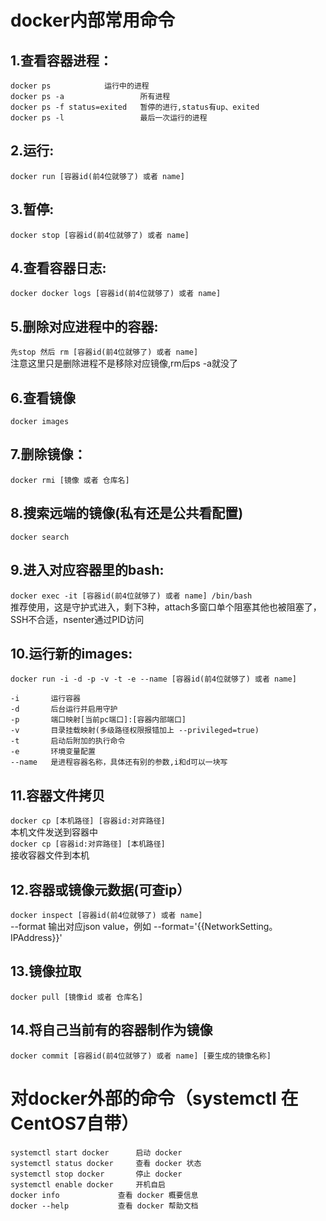 # docker内部常用命令
## 1.查看容器进程：
```
docker ps		     运行中的进程
docker ps -a                 所有进程
docker ps -f status=exited   暂停的进行,status有up、exited
docker ps -l                 最后一次运行的进程
```
## 2.运行: 
`docker run [容器id(前4位就够了) 或者 name]`
## 3.暂停: 
`docker stop [容器id(前4位就够了) 或者 name]`
## 4.查看容器日志: 
 `docker docker logs [容器id(前4位就够了) 或者 name]`
## 5.删除对应进程中的容器: 
`先stop 然后 rm [容器id(前4位就够了) 或者 name]`   
  注意这里只是删除进程不是移除对应镜像,rm后ps -a就没了
## 6.查看镜像
`docker images`
## 7.删除镜像： 
`docker rmi [镜像 或者 仓库名]`
## 8.搜索远端的镜像(私有还是公共看配置)
`docker search`
## 9.进入对应容器里的bash: 
`docker exec -it [容器id(前4位就够了) 或者 name] /bin/bash`  
推荐使用，这是守护式进入，剩下3种，attach多窗口单个阻塞其他也被阻塞了，SSH不合适，nsenter通过PID访问
## 10.运行新的images: 
`docker run -i -d -p -v -t -e --name [容器id(前4位就够了) 或者 name]`
```
-i       运行容器 
-d       后台运行并启用守护 
-p       端口映射[当前pc端口]:[容器内部端口] 
-v       目录挂载映射(多级路径权限报错加上 --privileged=true) 
-t       启动后附加的执行命令 
-e       环境变量配置 
--name   是进程容器名称，具体还有别的参数,i和d可以一块写
```
## 11.容器文件拷贝
`docker cp [本机路径] [容器id:对弈路径]`  
  本机文件发送到容器中  
`docker cp [容器id:对弈路径] [本机路径]`  
  接收容器文件到本机
## 12.容器或镜像元数据(可查ip）
`docker inspect [容器id(前4位就够了) 或者 name]`  
  --format 输出对应json value，例如 --format='{{NetworkSetting。IPAddress}}'
## 13.镜像拉取
`docker pull [镜像id 或者 仓库名]`
## 14.将自己当前有的容器制作为镜像
`docker commit [容器id(前4位就够了) 或者 name] [要生成的镜像名称]`  
# 对docker外部的命令（systemctl 在CentOS7自带）
```
systemctl start docker		启动 docker
systemctl status docker		查看 docker 状态
systemctl stop docker		停止 docker
systemctl enable docker		开机自启
docker info 			查看 docker 概要信息
docker --help			查看 docker 帮助文档
```

